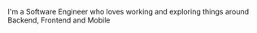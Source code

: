 
I'm a Software Engineer who loves working and exploring things around Backend, Frontend and Mobile
